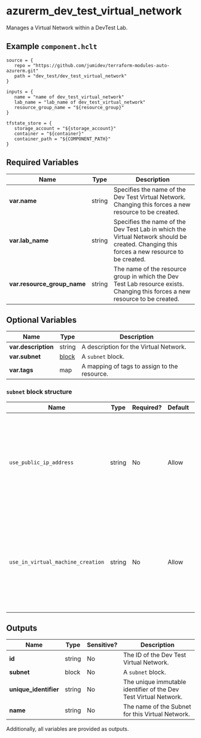 # azurerm_dev_test_virtual_network

Manages a Virtual Network within a DevTest Lab.

## Example `component.hclt`

```hcl
source = {
   repo = "https://github.com/jumidev/terraform-modules-auto-azurerm.git" 
   path = "dev_test/dev_test_virtual_network" 
}

inputs = {
   name = "name of dev_test_virtual_network" 
   lab_name = "lab_name of dev_test_virtual_network" 
   resource_group_name = "${resource_group}" 
}

tfstate_store = {
   storage_account = "${storage_account}" 
   container = "${container}" 
   container_path = "${COMPONENT_PATH}" 
}

```

## Required Variables

| Name | Type |  Description |
| ---- | --------- |  ----------- |
| **var.name** | string |  Specifies the name of the Dev Test Virtual Network. Changing this forces a new resource to be created. | 
| **var.lab_name** | string |  Specifies the name of the Dev Test Lab in which the Virtual Network should be created. Changing this forces a new resource to be created. | 
| **var.resource_group_name** | string |  The name of the resource group in which the Dev Test Lab resource exists. Changing this forces a new resource to be created. | 

## Optional Variables

| Name | Type |  Description |
| ---- | --------- |  ----------- |
| **var.description** | string |  A description for the Virtual Network. | 
| **var.subnet** | [block](#subnet-block-structure) |  A `subnet` block. | 
| **var.tags** | map |  A mapping of tags to assign to the resource. | 

### `subnet` block structure

| Name | Type | Required? | Default | Description |
| ---- | ---- | --------- | ------- | ----------- |
| `use_public_ip_address` | string | No | Allow | Can Virtual Machines in this Subnet use Public IP Addresses? Possible values are 'Allow', 'Default' and 'Deny'. Defaults to 'Allow'. |
| `use_in_virtual_machine_creation` | string | No | Allow | Can this subnet be used for creating Virtual Machines? Possible values are 'Allow', 'Default' and 'Deny'. Defaults to 'Allow'. |



## Outputs

| Name | Type | Sensitive? | Description |
| ---- | ---- | --------- | --------- |
| **id** | string | No  | The ID of the Dev Test Virtual Network. | 
| **subnet** | block | No  | A `subnet` block. | 
| **unique_identifier** | string | No  | The unique immutable identifier of the Dev Test Virtual Network. | 
| **name** | string | No  | The name of the Subnet for this Virtual Network. | 

Additionally, all variables are provided as outputs.
